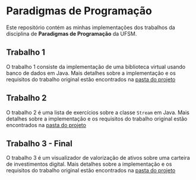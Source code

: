 # Paradigmas de Programação

Este repositório contém as minhas implementações dos trabalhos da disciplina
de **Paradigmas de Programação** da UFSM.

## Trabalho 1

O trabalho 1 consiste da implementação de uma biblioteca virtual usando banco
de dados em Java. 
Mais detalhes sobre a implementação e os requisitos do trabalho original
estão encontrados na [pasta do projeto](./T1/README.md)


## Trabalho 2

O trabalho 2 é uma lista de exercícios sobre a classe `Stream` em Java.
Mais detalhes sobre a implementação e os requisitos do trabalho original
estão encontrados na [pasta do projeto](./T2/README.md)

## Trabalho 3 - Final

O trabalho 3 é um visualizador de valorização de ativos sobre uma
carteira de investimentos digital. Mais detalhes sobre a implementação e
os requisitos do trabalho original estão encontrados na 
[pasta do projeto](./T3/README.md)
